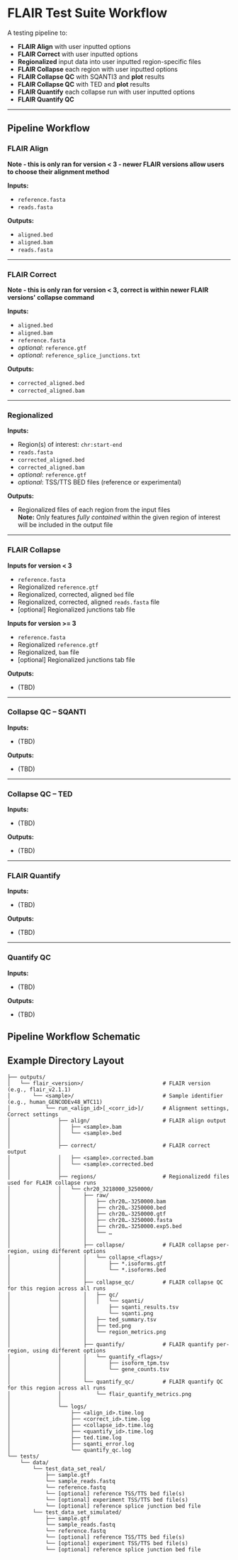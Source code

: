 # FLAIR Test Suite Workflow

A testing pipeline to:

- **FLAIR Align** with user inputted options
- **FLAIR Correct** with user inputted options
- **Regionalized** input data into user inputted region-specific files  
- **FLAIR Collapse** each region with user inputted options  
- **FLAIR Collapse QC** with SQANTI3 and **plot** results  
- **FLAIR Collapse QC** with TED and **plot** results  
- **FLAIR Quantify** each collapse run with user inputted options  
- **FLAIR Quantify QC** 

---

## Pipeline Workflow

### **FLAIR Align**
**Note - this is only ran for version < 3 - newer FLAIR versions allow users to choose their alignment method**

**Inputs:**
- `reference.fasta`
- `reads.fasta`

**Outputs:**
- `aligned.bed`
- `aligned.bam`
- `reads.fasta`

---

### **FLAIR Correct**
**Note - this is only ran for version < 3, correct is within newer FLAIR versions' collapse command**

**Inputs:**
- `aligned.bed`
- `aligned.bam`
- `reference.fasta`
- *optional*: `reference.gtf`
- *optional*: `reference_splice_junctions.txt`

**Outputs:**
- `corrected_aligned.bed`
- `corrected_aligned.bam`

---

### **Regionalized**

**Inputs:**
- Region(s) of interest: `chr:start-end`
- `reads.fasta`
- `corrected_aligned.bed`
- `corrected_aligned.bam`
- *optional*: `reference.gtf`
- *optional*: TSS/TTS BED files (reference or experimental)

**Outputs:**
- Regionalized files of each region from the input files  
  **Note:** Only features *fully contained* within the given region of interest will be included in the output file

---

### **FLAIR Collapse**

**Inputs for version < 3**
- `reference.fasta`
- Regionalized `reference.gtf`
- Regionalized, corrected, aligned `bed` file
- Regionalized, corrected, aligned `reads.fasta` file
- [optional] Regionalized junctions tab file 

**Inputs for version >= 3**
- `reference.fasta`
- Regionalized `reference.gtf`
- Regionalized, `bam` file
- [optional] Regionalized junctions tab file 

**Outputs:**
- (TBD)

---

### **Collapse QC – SQANTI**

**Inputs:**
- (TBD)

**Outputs:**
- (TBD)

---

### **Collapse QC – TED**

**Inputs:**
- (TBD)

**Outputs:**
- (TBD)

---

### **FLAIR Quantify**

**Inputs:**
- (TBD)

**Outputs:**
- (TBD)

---

### **Quantify QC**

**Inputs:**
- (TBD)

**Outputs:**
- (TBD)



## Pipeline Workflow Schematic 


## Example Directory Layout
```plaintext
├── outputs/
│   └── flair_<version>/                         # FLAIR version (e.g., flair_v2.1.1)
│       └── <sample>/                            # Sample identifier (e.g., human_GENCODEv48_WTC11)
│           └── run_<align_id>[_<corr_id>]/      # Alignment settings, Correct settings
│               ├── align/                       # FLAIR align output 
│               │   ├── <sample>.bam
│               │   └── <sample>.bed
│               │
│               ├── correct/                     # FLAIR correct output
│               │   ├── <sample>.corrected.bam
│               │   └── <sample>.corrected.bed
│               │
│               ├── regions/                     # Regionalizedd files used for FLAIR collapse runs
│               │   └── chr20_3218000_3250000/
│               │       ├── raw/                 
│               │       │   ├── chr20…-3250000.bam
│               │       │   ├── chr20…-3250000.bed
│               │       │   ├── chr20…-3250000.gtf
│               │       │   ├── chr20…-3250000.fasta
│               │       │   ├── chr20…-3250000.exp5.bed
│               │       │   └── …
│               │       │
│               │       ├── collapse/            # FLAIR collapse per-region, using different options 
│               │       │   └── collapse_<flags>/
│               │       │       ├── *.isoforms.gtf
│               │       │       └── *.isoforms.bed
│               │       │
│               │       ├── collapse_qc/         # FLAIR collapse QC for this region across all runs 
│               │       │   ├── qc/
│               │       │   │   └── sqanti/
│               │       │       ├── sqanti_results.tsv
│               │       │       └── sqanti.png
│               │       │   ├── ted_summary.tsv
│               │       │   ├── ted.png
│               │       │   └── region_metrics.png
│               │       │
│               │       ├── quantify/            # FLAIR quantify per-region, using different options 
│               │       │   └── quantify_<flags>/
│               │       │       ├── isoform_tpm.tsv
│               │       │       └── gene_counts.tsv
│               │       │
│               │       └── quantify_qc/         # FLAIR quantify QC for this region across all runs 
│               │           └── flair_quantify_metrics.png
│               │
│               └── logs/
│                   ├── <align_id>.time.log
│                   ├── <correct_id>.time.log
│                   ├── <collapse_id>.time.log
│                   ├── <quantify_id>.time.log
│                   ├── ted.time.log
│                   ├── sqanti_error.log
│                   └── quantify_qc.log
└── tests/
    └── data/
        └── test_data_set_real/
            ├── sample.gtf
            └── sample_reads.fastq
            └── reference.fastq
            └── [optional] reference TSS/TTS bed file(s)
            └── [optional] experiment TSS/TTS bed file(s)
            └── [optional] reference splice junction bed file
        └── test_data_set_simulated/
            ├── sample.gtf
            └── sample_reads.fastq
            └── reference.fastq
            └── [optional] reference TSS/TTS bed file(s)
            └── [optional] experiment TSS/TTS bed file(s)
            └── [optional] reference splice junction bed file
```


